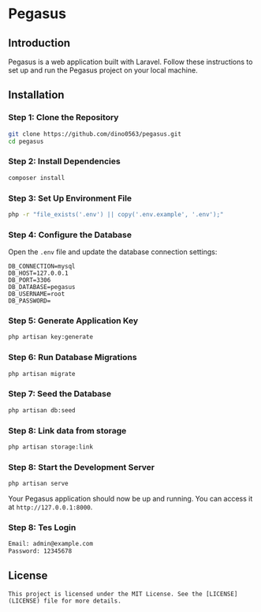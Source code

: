 # Pegasus

## Introduction

Pegasus is a web application built with Laravel. Follow these instructions to set up and run the Pegasus project on your local machine.

## Installation

### Step 1: Clone the Repository

```bash
git clone https://github.com/dino0563/pegasus.git
cd pegasus
```

### Step 2: Install Dependencies

```bash
composer install
```

### Step 3: Set Up Environment File

```bash
php -r "file_exists('.env') || copy('.env.example', '.env');"
```

### Step 4: Configure the Database

Open the `.env` file and update the database connection settings:

```dotenv
DB_CONNECTION=mysql
DB_HOST=127.0.0.1
DB_PORT=3306
DB_DATABASE=pegasus
DB_USERNAME=root
DB_PASSWORD=
```

### Step 5: Generate Application Key

```bash
php artisan key:generate
```

### Step 6: Run Database Migrations

```bash
php artisan migrate
```

### Step 7: Seed the Database

```bash
php artisan db:seed
```

### Step 8: Link data from storage

```bash
php artisan storage:link
```

### Step 8: Start the Development Server

```bash
php artisan serve
```

Your Pegasus application should now be up and running. You can access it at `http://127.0.0.1:8000`.

### Step 8: Tes Login

```bash
Email: admin@example.com
Password: 12345678
```

## License
```This project is licensed under the MIT License. See the [LICENSE](LICENSE) file for more details.```


